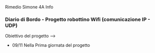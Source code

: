 Rimedio Simone 4A Info

### Diario di Bordo - Progetto robottino Wifi (comunicazione IP - UDP)

Obiettivo del progetto --> 


- 09/11
Nella Prima giornata del progetto  
